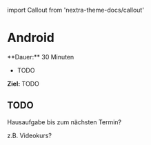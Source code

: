 import Callout from 'nextra-theme-docs/callout'

# Android

<Callout>
  **Dauer:** 30 Minuten

  - TODO

  **Ziel:** TODO
</Callout>

## TODO

<Callout type="warning">
Hausaufgabe bis zum nächsten Termin? 

z.B. Videokurs?
</Callout>
